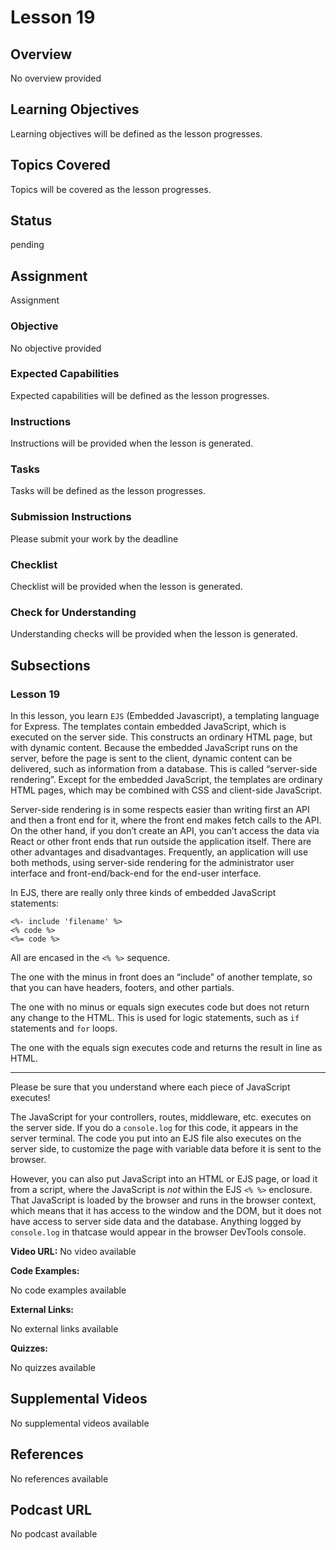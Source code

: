 # Lesson 19

## Overview

No overview provided

## Learning Objectives

Learning objectives will be defined as the lesson progresses.

## Topics Covered

Topics will be covered as the lesson progresses.

## Status

pending

## Assignment

Assignment

### Objective

No objective provided

### Expected Capabilities

Expected capabilities will be defined as the lesson progresses.

### Instructions

Instructions will be provided when the lesson is generated.

### Tasks

Tasks will be defined as the lesson progresses.

### Submission Instructions

Please submit your work by the deadline

### Checklist

Checklist will be provided when the lesson is generated.

### Check for Understanding

Understanding checks will be provided when the lesson is generated.

## Subsections

### Lesson 19

In this lesson, you learn `EJS` (Embedded Javascript), a templating language for Express. The templates contain embedded JavaScript, which is executed on the server side. This constructs an ordinary HTML page, but with dynamic content. Because the embedded JavaScript runs on the server, before the page is sent to the client, dynamic content can be delivered, such as information from a database. This is called “server-side rendering”. Except for the embedded JavaScript, the templates are ordinary HTML pages, which may be combined with CSS and client-side JavaScript.

Server-side rendering is in some respects easier than writing first an API and then a front end for it, where the front end makes fetch calls to the API. On the other hand, if you don’t create an API, you can’t access the data via React or other front ends that run outside the application itself. There are other advantages and disadvantages. Frequently, an application will use both methods, using server-side rendering for the administrator user interface and front-end/back-end for the end-user interface.

In EJS, there are really only three kinds of embedded JavaScript statements:

```
<%- include 'filename' %>
<% code %>
<%= code %>
```

All are encased in the `<% %>` sequence.

The one with the minus in front does an “include” of another template, so that you can have headers, footers, and other partials.

The one with no minus or equals sign executes code but does not return any change to the HTML. This is used for logic statements, such as `if` statements and `for` loops.

The one with the equals sign executes code and returns the result in line as HTML.

---

Please be sure that you understand where each piece of JavaScript executes!

The JavaScript for your controllers, routes, middleware, etc. executes on the server side. If you do a `console.log` for this code, it appears in the server terminal. The code you put into an EJS file also executes on the server side, to customize the page with variable data before it is sent to the browser.

However, you can also put JavaScript into an HTML or EJS page, or load it from a script, where the JavaScript is _not_ within the EJS `<% %>` enclosure. That JavaScript is loaded by the browser and runs in the browser context, which means that it has access to the window and the DOM, but it does not have access to server side data and the database. Anything logged by `console.log` in thatcase would appear in the browser DevTools console.

**Video URL:** No video available

**Code Examples:**

No code examples available

**External Links:**

No external links available

**Quizzes:**

No quizzes available

## Supplemental Videos

No supplemental videos available

## References

No references available

## Podcast URL

No podcast available